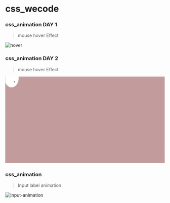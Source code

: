 # css_wecode

### css_animation DAY 1
> mouse hover Effect  

![hover](./images/css_hover.gif)

### css_animation DAY 2
> mouse hover Effect  

![mouse](./images/mouse_effect.gif)

### css_animation
> Input label animation

![input-animation](./images/input_animation.gif)

